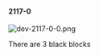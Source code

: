 #### 2117-0
![dev-2117-0-0.png](https://github.com/lil-lab/nlvr/raw/master/nlvr/dev/images/3/dev-2117-0-0.png "dev-2117-0-0.png")

There are 3 black blocks